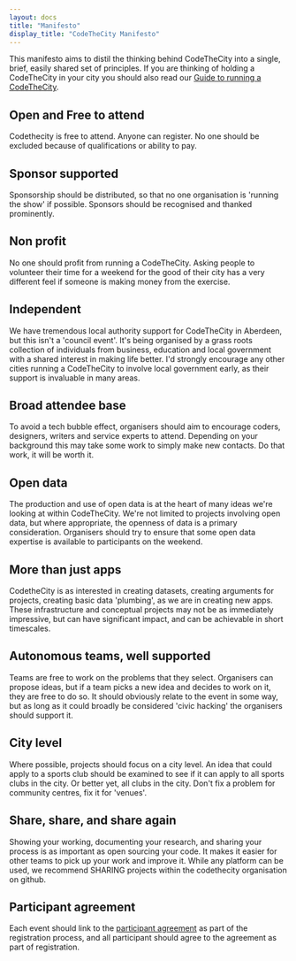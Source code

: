 ```yaml
---
layout: docs
title: "Manifesto"
display_title: "CodeTheCity Manifesto"
---
```

 
This manifesto aims to distil the thinking behind CodeTheCity into a single, brief, easily shared set of principles. If you are thinking of holding a CodeTheCity in your city you should also read our [Guide to running a CodeTheCity](/guide). 

## Open and Free to attend
Codethecity is free to attend. Anyone can register. No one should be excluded because of qualifications or ability to pay. 

## Sponsor supported
Sponsorship should be distributed, so that no one organisation is 'running the show' if possible. Sponsors should be recognised and thanked prominently. 

## Non profit
No one should profit from running a CodeTheCity. Asking people to volunteer their time for a weekend for the good of their city has a very different feel if someone is making money from the exercise.

## Independent
We have tremendous local authority support for CodeTheCity in Aberdeen, but this isn't a 'council event'. It's being organised by a grass roots collection of individuals from business, education and local government with a shared interest in making life better. I'd strongly encourage any other cities running a CodeTheCity to involve local government early, as their support is invaluable in many areas.    

## Broad attendee base
To avoid a tech bubble effect, organisers should aim to encourage coders, designers, writers and service experts to attend. Depending on your background this may take some work to simply make new contacts. Do that work, it will be worth it.

## Open data
The production and use of open data is at the heart of many ideas we're looking at within CodeTheCity. We're not limited to projects involving open data, but where appropriate, the openness of data is a primary consideration. Organisers should try to ensure that some open data expertise is available to participants on the weekend.

## More than just apps
CodetheCity is as interested in creating datasets, creating arguments for projects, creating basic data 'plumbing', as we are in creating new apps. These infrastructure and conceptual projects may not be as immediately impressive, but can have significant impact, and can be achievable in short timescales.

## Autonomous teams, well supported
Teams are free to work on the problems that they select. Organisers can propose ideas, but if a team picks a new idea and decides to work on it, they are free to do so. It should obviously relate to the event in some way, but as long as it could broadly be considered 'civic hacking' the organisers should support it.

## City level
Where possible, projects should focus on a city level. An idea that could apply to a sports club should be examined to see if it can apply to all sports clubs in the city. Or better yet, all clubs in the city. Don't fix a problem for community centres, fix it for 'venues'.

## Share, share, and share again
Showing your working, documenting your research, and sharing your process is as important as open sourcing your code. It makes it easier for other teams to pick up your work and improve it. While any platform can be used, we recommend SHARING projects within the codethecity organisation on github.
  
## Participant agreement
Each event should link to the [participant agreement](/participant) as part of the registration process, and all participant should agree to the agreement as part of registration.
